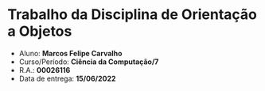 # Trabalho da Disciplina de Orientação a Objetos

- Aluno: **Marcos Felipe Carvalho**
- Curso/Período: **Ciência da Computação/7**
- R.A.: **00026116** 
- Data de entrega: **15/06/2022**
